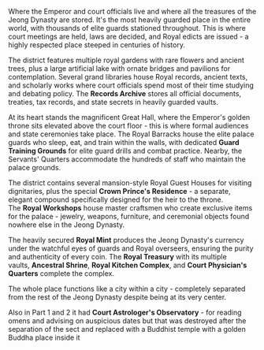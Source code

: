 Where the Emperor and court officials live and where all the treasures of the Jeong Dynasty are stored. It's the most heavily guarded place in the entire world, with thousands of elite guards stationed throughout. This is where court meetings are held, laws are decided, and Royal edicts are issued - a highly respected place steeped in centuries of history.

The district features multiple royal gardens with rare flowers and ancient trees, plus a large artificial lake with ornate bridges and pavilions for contemplation. Several grand libraries house Royal records, ancient texts, and scholarly works where court officials spend most of their time studying and debating policy. The **Records Archive** stores all official documents, treaties, tax records, and state secrets in heavily guarded vaults.

At its heart stands the magnificent Great Hall, where the Emperor's golden throne sits elevated above the court floor - this is where formal audiences and state ceremonies take place. The Royal Barracks house the elite palace guards who sleep, eat, and train within the walls, with dedicated **Guard Training Grounds** for elite guard drills and combat practice. Nearby, the Servants' Quarters accommodate the hundreds of staff who maintain the palace grounds.

The district contains several mansion-style Royal Guest Houses for visiting dignitaries, plus the special **Crown Prince's Residence** - a separate, elegant compound specifically designed for the heir to the throne. The **Royal Workshops** house master craftsmen who create exclusive items for the palace - jewelry, weapons, furniture, and ceremonial objects found nowhere else in the Jeong Dynasty.

The heavily secured **Royal Mint** produces the Jeong Dynasty's currency under the watchful eyes of guards and Royal overseers, ensuring the purity and authenticity of every coin. The **Royal Treasury** with its multiple vaults, **Ancestral Shrine**, **Royal Kitchen Complex**, and **Court Physician's Quarters** complete the complex.

The whole place functions like a city within a city - completely separated from the rest of the Jeong Dynasty despite being at its very center.

Also in Part 1 and 2 it had  **Court Astrologer's Observatory** - for reading omens and advising on auspicious dates but that was destroyed after the separation of the sect and replaced with a Buddhist temple with a golden Buddha place inside it